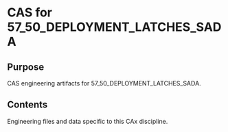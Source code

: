# CAS for 57_50_DEPLOYMENT_LATCHES_SADA

## Purpose
CAS engineering artifacts for 57_50_DEPLOYMENT_LATCHES_SADA.

## Contents
Engineering files and data specific to this CAx discipline.

